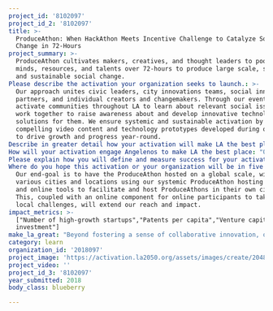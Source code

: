 ```yaml
---
project_id: '8102097'
project_id_2: '8102097'
title: >-
  ProduceAthon: When HackAthon Meets Incentive Challenge to Catalyze Social
  Change in 72-Hours
project_summary: >-
  ProduceAthon cultivates makers, creatives, and thought leaders to pool their
  minds, resources, and talents over 72-hours to produce large scale, systemic,
  and sustainable social change.
Please describe the activation your organization seeks to launch.: >-
  Our approach unites civic leaders, city innovations teams, social innovation
  partners, and individual creators and changemakers. Through our events, we
  activate communities throughout LA to learn about relevant social issues and
  work together to raise awareness about and develop innovative technology
  solutions for them. We ensure systemic and sustainable activation by using the
  compelling video content and technology prototypes developed during our events
  to drive growth and progress year-round.
Describe in greater detail how your activation will make LA the best place?: "Beyond fostering a sense of collaborative innovation, our events culminate with specific deliverables that ensuring the content and prototyped concepts produced live beyond a 72-hour period. \r\n\r\nProduceAthon participants are divided up into teams during the event. Storytelling Teams and Tech Teams. While some team members develop actual content, videos, and prototype new technologies, other team members will be focused on strategy and growth pertaining to their projects. \r\n\r\nStorytelling Teams are responsible for delivering a Content Strategy Plan to ensure the cause they've worked on can use the content to (1) generate awareness (2) increase volunteerism (3) increase donations\r\n\r\nTech Teams are responsible for delivering a business plan on how to fund, scale, and implement their proposed technology to address the social or city challenge they worked on. \r\n\r\nThe best ideas are presented to a panel of judges and investors at event culmination -- during a Release Party. \r\n\r\nFrom there, the top two pitches will receive funding to implement their content strategy and business plan as well as access to resources, mentors, co-working spaces, and city officials for guidance that monitors progress and ensures sustainable and systemic growth. \r\n\r\nThe more events we're able to host in a given year will increase and attract higher caliber participants and result in more innovative ideas and concepts. \r\n\r\nThis, in turn, will generate greater interest among higher caliber investors and VCs.\r\n\r\nThis is how we ultimately affect and increase the Patents per Capita, # of high growth startups, and VC investment."
How will your activation engage Angelenos to make LA the best place: "Our activation involves city-wide and county-wide impact, as we intend to partner with various city innovation teams across Los Angeles County who will act as our Social Innovation Partners. \r\n\r\nThese partners offer insight on their most pressing social issues, along with desired success metrics they want to see directly impacted as a gauge for monitoring progress. \r\n\r\nBy working with a county-wide range of social innovation partners, the ProduceAthon challenge prompts and themes will be relevant, current, and very specific to unique challenges that various parts of LA county face.\r\n\r\nWe will also team up with educational and entrepreneurship institutions, who will act as mentors throughout the 72-Hour ProduceAthon duration. These experts will offer teams access to relevant tools needed in creating their deliverables, and guide them in optimizing their concepts and pitches for successful implemenation.\r\n\r\nProduceAthon culminates with a release party, where team participants present their deliverables and pitch their concepts in front of a panel of judges and investors. The winning ideas will receive funding for implementation and well as access to mentors and resources to ensure and monitor progress. "
Please explain how you will define and measure success for your activation.: "- The Number of Entities and Individuals involved with each ProducAthon event\r\na - Number of City Innovation Teams & Educational Institutions onboard\r\nb - Number of changemakers signed up to participate on a ProduceAthon team\r\n- Number of ProduceAthon events hosted / years\r\n- Number of ideas and concepts funded / event and /year\r\n- Number of patents applied for / awarded\r\n- Number of VC and Angel Investors onboard / event\r\n- Increase in $ raised & volunteers sign-uped to help specific causes post-ProduceAthon content creation and content release\r\n- Number of business and tech concepts that become cash flow positive post-ProduceAthon\r\n- Number of individuals hired during implementation  phase for ProduceAthon winning ideas\r\n\r\n\r\n"
Where do you hope this activation or your organization will be in five years?: >-
  Our end-goal is to have the ProduceAthon hosted on a global scale, with
  various cities and locations using our systemic ProduceAthon hosting process
  and online tools to facilitate and host ProduceAthons in their own cities.
  This, coupled with an online component for online participants to take part in
  local challenges, will extend our reach and impact. 
impact_metrics: >-
  ["Number of high-growth startups","Patents per capita","Venture capital
  investment"]
make_la_great: "Beyond fostering a sense of collaborative innovation, our events culminate with specific deliverables that ensuring the content and prototyped concepts produced live beyond a 72-hour period.\r\n\r\n\r\n\r\n ProduceAthon participants are divided up into teams during the event. Storytelling Teams and Tech Teams. While some team members develop actual content, videos, and prototype new technologies, other team members will be focused on strategy and growth pertaining to their projects.\r\n\r\n\r\n\r\n Storytelling Teams are responsible for delivering a Content Strategy Plan to ensure the cause they've worked on can use the content to (1) generate awareness (2) increase volunteerism (3) increase donations\r\n\r\n\r\n\r\n Tech Teams are responsible for delivering a business plan on how to fund, scale, and implement their proposed technology to address the social or city challenge they worked on.\r\n\r\n\r\n\r\n The best ideas are presented to a panel of judges and investors at event culmination -- during a Release Party.\r\n\r\n\r\n\r\n From there, the top two pitches will receive funding to implement their content strategy and business plan as well as access to resources, mentors, co-working spaces, and city officials for guidance that monitors progress and ensures sustainable and systemic growth.\r\n\r\n\r\n\r\n The more events we're able to host in a given year will increase and attract higher caliber participants and result in more innovative ideas and concepts.\r\n\r\n\r\n\r\n This, in turn, will generate greater interest among higher caliber investors and VCs.\r\n\r\n\r\n\r\n This is how we ultimately affect and increase the Patents per Capita, # of high growth startups, and VC investment."
category: learn
organization_id: '2018097'
project_image: 'https://activation.la2050.org/assets/images/create/2048-wide/produceathon.jpg'
project_video: ''
project_id_3: '8102097'
year_submitted: 2018
body_class: blueberry

---
```

